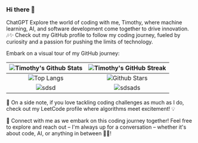 ### Hi there 👋


ChatGPT
Explore the world of coding with me, Timothy, where machine learning, AI, and software development come together to drive innovation. 🎶✨ Check out my GitHub profile to follow my coding journey, fueled by curiosity and a passion for pushing the limits of technology.

Embark on a visual tour of my GitHub journey:



| ![ Timothy's Github Stats ]( https://github-readme-stats.vercel.app/api?username=timothy-geiger&show_icons=true&theme=tokyonight&hide_border=true) | ![Timothy's GitHub Streak](https://github-readme-streak-stats.herokuapp.com/?user=timothy-geiger&theme=tokyonight&hide_border=true) |
|:---:|:---:|
| ![Top Langs](https://github-readme-stats.vercel.app/api/top-langs/?username=timothy-geiger&langs_count=8&theme=tokyonight&layout=compact&hide_border=true) | ![Github Stars](http://github-profile-summary-cards.vercel.app/api/cards/productive-time?username=timothy-geiger&theme=tokyonight&utcOffset=-1&hide_border=true) |
| ![ sdsd ]( https://github-profile-summary-cards.vercel.app/api/cards/repos-per-language?username=timothy-geiger&theme=tokyonight&hide_border=true) | ![sdsads](https://github-profile-summary-cards.vercel.app/api/cards/most-commit-language?username=timothy-geiger&theme=tokyonight&hide_border=true) |


🌟 On a side note, if you love tackling coding challenges as much as I do, check out my LeetCode profile where algorithms meet excitement! 💡


🌟 Connect with me as we embark on this coding journey together! Feel free to explore and reach out – I'm always up for a conversation – whether it's about code, AI, or anything in between 🚀✨!  